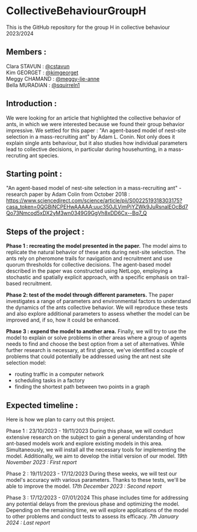 # CollectiveBehaviourGroupH
This is the GitHub repository for the group H in collective behaviour 2023/2024


## Members : 
Clara STAVUN : [@cstavun ](https://github.com/cstavun)  
Kim GEORGET : [@kimgeorget  ](https://github.com/cstavun)  
Meggy CHAMAND : [@meggy-lie-anne](https://github.com/cstavun)  
Bella MURADIAN : [@squirreln1](https://github.com/cstavun)  


## Introduction : 
We were looking for an article that highlighted the collective behavior of ants, in which we were interested because we found their group behavior impressive. We settled for this paper : "An agent-based model of nest-site selection in a mass-recruiting ant" by Adam L. Conin. Not only does it explain single ants behaviour, but it also studies how individual parameters lead to collective decisions, in particular during househunting, in a mass-recruting ant species. 


## Starting point :
"An agent-based model of nest-site selection in a mass-recruiting ant" - research paper by Adam Colin from October 2018 : 
https://www.sciencedirect.com/science/article/pii/S0022519318303175?casa_token=0QGBiNCPEHwAAAAA:uuc350JLVjmPiYZWk9JuRsnalEOcBd7Qo73Nmcod5xDX2yM3wn0349G9GgVh8xDD6Cx--Bq7_Q


## Steps of the project : 
**Phase 1 : recreating the model presented in the paper.** 
The model aims to replicate the natural behavior of these ants during nest-site selection. The ants rely on pheromone trails for navigation and recruitment and use quorum thresholds for collective decisions. The agent-based model described in the paper was constructed using NetLogo, employing a stochastic and spatially explicit approach, with a specific emphasis on trail-based recruitment. 

**Phase 2:  test of the model through different parameters.**
The paper investigates a range of parameters and environmental factors to understand the dynamics of the ants collective behavior. We will reproduce these tests and also explore additional parameters to assess whether the model can be improved and, if so, how it could be enhanced. 

**Phase 3 : expend the model to another area.**
Finally, we will try to use the model to explain or solve problems in other areas where a group of agents needs to find and choose the best option from a set of alternatives. While further research is necessary, at first glance, we've identified a couple of problems that could potentially be addressed using the ant nest site selection model: 
- routing traffic in a computer network
- scheduling tasks in a factory
- finding the shortest path between two points in a graph



## Expected timeline :

Here is how we plan to carry out this project.

Phase 1 : 23/10/2023 - 19/11/2023
During this phase, we will conduct extensive research on the subject to gain a general understanding of how ant-based models work and explore existing models in this area. Simultaneously, we will install all the necessary tools for implementing the model. Additionally, we aim to develop the initial version of our model.
*19th November 2023 : First report* 

Phase 2 : 19/11/2023 - 17/12/2023
During these weeks, we will test our model's accuracy with various parameters. Thanks to these tests, we'll be able to improve the model.
*17th December 2023 : Second report* 

Phase 3 : 17/12/2023 - 07/01/2024
This phase includes time for addressing any potential delays from the previous phase and optimizing the model. 
Depending on the remaining time, we will explore applications of the model to other problems and conduct tests to assess its efficacy.
*7th January 2024 : Last report*


